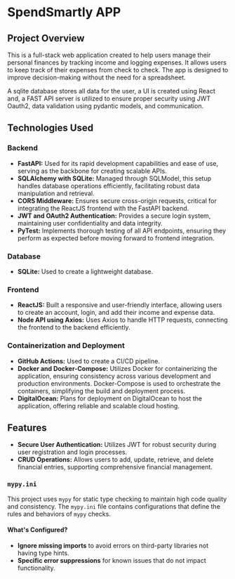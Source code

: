 # SpendSmartly APP

## Project Overview

This is a full-stack web application created to help users manage their personal finances by tracking income and logging expenses. It allows users to keep track of their expenses from check to check. The app is designed to improve decision-making without the need for a spreadsheet. 

A sqlite database stores all data for the user, a UI is created using React and, a FAST API server is utilized to ensure proper security using JWT Oauth2, data validation using pydantic models, and communication.

## Technologies Used

### Backend

- **FastAPI:** Used for its rapid development capabilities and ease of use, serving as the backbone for creating scalable APIs.
- **SQLAlchemy with SQLite:** Managed through SQLModel, this setup handles database operations efficiently, facilitating robust data manipulation and retrieval.
- **CORS Middleware:** Ensures secure cross-origin requests, critical for integrating the ReactJS frontend with the FastAPI backend.
- **JWT and OAuth2 Authentication:** Provides a secure login system, maintaining user confidentiality and data integrity.
- **PyTest:** Implements thorough testing of all API endpoints, ensuring they perform as expected before moving forward to frontend integration.

### Database

- **SQLite:** Used to create a lightweight database.

### Frontend

- **ReactJS:** Built a responsive and user-friendly interface, allowing users to create an account, login, and add their income and expense data.
- **Node API using Axios:** Uses Axios to handle HTTP requests, connecting the frontend to the backend efficiently.

### Containerization and Deployment

- **GitHub Actions:** Used to create a CI/CD pipeline.
- **Docker and Docker-Compose:** Utilizes Docker for containerizing the application, ensuring consistency across various development and production environments. Docker-Compose is used to orchestrate the containers, simplifying the build and deployment process.
- **DigitalOcean:** Plans for deployment on DigitalOcean to host the application, offering reliable and scalable cloud hosting.

## Features

- **Secure User Authentication:** Utilizes JWT for robust security during user registration and login processes.
- **CRUD Operations:** Allows users to add, update, retrieve, and delete financial entries, supporting comprehensive financial management.

### `mypy.ini`

This project uses `mypy` for static type checking to maintain high code quality and consistency. The `mypy.ini` file contains configurations that define the rules and behaviors of `mypy` checks.

#### What's Configured?

- **Ignore missing imports** to avoid errors on third-party libraries not having type hints.
- **Specific error suppressions** for known issues that do not impact functionality.
